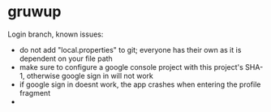 # gruwup

Login branch, known issues:
- do not add "local.properties" to git; everyone has their own as it is dependent on your file path
- make sure to configure a google console project with this project's SHA-1, otherwise google sign in will not work
- if google sign in doesnt work, the app crashes when entering the profile fragment
-
